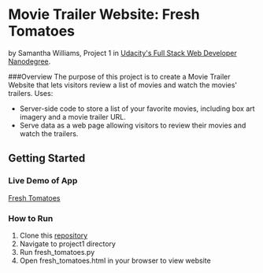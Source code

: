 # Movie Trailer Website: Fresh Tomatoes
by Samantha Williams, Project 1 in [Udacity's Full Stack Web Developer Nanodegree](https://www.udacity.com/course/full-stack-web-developer-nanodegree--nd004).

###Overview
The purpose of this project is to create a Movie Trailer Website that lets visitors review a list of movies and watch the movies' trailers.
Uses:
- Server-side code to store a list of your favorite movies, including box art imagery and a movie trailer URL. 
- Serve data as a web page allowing visitors to review their movies and watch the trailers.

## Getting Started
### Live Demo of App
[Fresh Tomatoes](http://swilliams13.github.io/udacity-fullstack/project1/fresh_tomatoes.html)

### How to Run
1. Clone this [repository](https://github.com/swilliams13/udacity-fullstack.git)
2. Navigate to project1 directory
3. Run fresh_tomatoes.py
4. Open fresh_tomatoes.html in your browser to view website